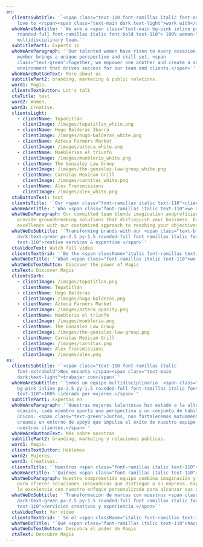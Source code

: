 ```yaml
---
en:
  clientsSubtitle: '`<span class="text-110 font-ramillas italic font-extrabold">We
    love to </span><span class="text-main dark:text-light">work with</span>`'
  whoWeAreSubtitle: '`We are a <span class="text-main bg-pink inline px-2.5 py-1.5
    rounded-full font-ramillas italic font-bold text-110"> 100% women-led</span>
    multidisciplinary team.`'
  subtitlePart1: Experts in
  whoWeAreParagraph: '`Our talented women have risen to every occasion, each
    member brings a unique perspective and skill set. <span
    class="text-green">Together, we empower one another and create a supportive
    environment that drives success for our team and clients.</span>`'
  whoWeAreButtonText: More about us
  subtitlePart2: branding, marketing & public relations.
  word1: Magis.
  clientsTextButton: Let's talk
  ctaTitle: test
  word2: Women.
  word3: Creative.
  clientsLight:
    - clientName: Tepatitlán
      clientImage: /images/tepatitlan_white.png
    - clientName: Hugo Balderas Ibarra
      clientImage: /images/hugo-balderas_white.png
    - clientName: Azteca Farmers Market
      clientImage: /images/azteca_white.png
    - clientName: Mueblerias el triunfo
      clientImage: /images/muebleria_white.png
    - clientName: The Gonzalez Law Group
      clientImage: /images/the-gonzalez-law-group_white.png
    - clientName: Carnitas Mexican Grill
      clientImage: /images/carnitas_white.png
    - clientName: Alex Transmissions
      clientImage: /images/alex_white.png
  ctaButtonText: test
  clientsTitle: '`Our <span class="font-ramillas italic text-110">clients</span>`'
  whoWeAreTitle: '`Who <span class="font-ramillas italic text-110">we are</span>`'
  whatWeDoParagraph: Our committed team blends imagination andproficiency to
    provide groundbreaking solutions that distinguish your business. Experience
    excellence with our customized approach to reaching your objectives.
  whatWeDoSubtitle: '`Transforming brands with our <span class="text-blue
    dark:text-green px-2.5 py-1.5 rounded-full font ramillas italic font-bold
    text-110">reative services & expertise </span>`'
  ctaVideoText: Watch full video
  clientsTextGrid: '`Be the <span className="italic font-ramillas text-110">next!</span>`'
  whatWeDoTitle: '`What <span class="font-ramillas italic text-110">we do</span>`'
  whatWeDoTextButton: Discover the power of Magis
  ctaText: Discover Magis
  clientsDark:
    - clientImage: /images/tepatitlan.png
      clientName: Tepatitlán
    - clientName: Hugo Balderas
      clientImage: /images/hugo-balderas.png
    - clientName: Azteca Farmers Market
      clientImage: /images/azteca_opacity.png
    - clientName: Muebleria el triunfo
      clientImage: /images/muebleria.png
    - clientName: The Gonzalez Law Group
      clientImage: /images/the-gonzalez-law-group.png
    - clientName: Carnitas Mexican Grill
      clientImage: /images/carnitas.png
    - clientName: Alex Transmissions
      clientImage: /images/alex.png
es:
  clientsSubtitle: '`<span class="text-110 font-ramillas italic
    font-extrabold">Nos encanta </span><span class="text-main
    dark:text-light">trabajar con</span>`'
  whoWeAreSubtitle: '`Somos un equipo multidisciplinario  <span class="text-main
    bg-pink inline px-2.5 py-1.5 rounded-full font-ramillas italic font-bold
    text-110">100% liderado por mujeres.</span>`'
  subtitlePart1: Expertas en
  whoWeAreParagraph: '`Nuestras mujeres talentosas han estado a la altura de cada
    ocasión, cada miembro aporta una perspectiva y un conjunto de habilidades
    únicos. <span class="text-green">Juntos, nos fortalecemos mutuamente y
    creamos un entorno de apoyo que impulsa el éxito de nuestro equipo y
    nuestros clientes.</span>`'
  whoWeAreButtonText: Más sobre nosotras
  subtitlePart2: branding, marketing y relaciones públicas.
  word1: Magis.
  clientsTextButton: Hablemos
  word2: Mujeres.
  word3: Creativas.
  clientsTitle: '`Nuestros <span class="font-ramillas italic text-110">clientes</span>`'
  whoWeAreTitle: '`Quiénes <span class="font-ramillas italic text-110">somos</span>`'
  whatWeDoParagraph: Nuestro comprometido equipo combina imaginación y competencia
    para ofrecer soluciones innovadoras que distingan a su empresa. Experimente
    la excelencia con nuestro enfoque personalizado para alcanzar sus objetivos.
  whatWeDoSubtitle: '`Transformación de marcas con nuestros <span class="text-blue
    dark:text-green px-2.5 py-1.5 rounded-full font ramillas italic font-bold
    text-110">servicios creativos y experiencia </span>`'
  ctaVideoText: Ver video
  clientsTextGrid: '`Sé el <span className="italic font-ramillas text-110">siguiente!</span>`'
  whatWeDoTitle: '`Qué <span class="font-ramillas italic text-110">hacemos</span>`'
  whatWeDoTextButton: Descubra el poder de Magis
  ctaText: Descubre Magis
---
```

